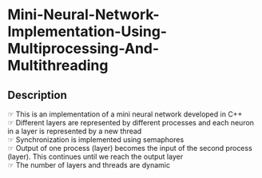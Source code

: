 # Mini-Neural-Network-Implementation-Using-Multiprocessing-And-Multithreading

## Description
☞ This is an implementation of a mini neural network developed in C++ <br>
☞ Different layers are represented by different processes and each neuron in a layer is represented by a new thread <br>
☞ Synchronization is implemented using semaphores <br>
☞ Output of one process (layer) becomes the input of the second process (layer). This continues until we reach the output layer<br>
☞ The number of layers and threads are dynamic  <br>
